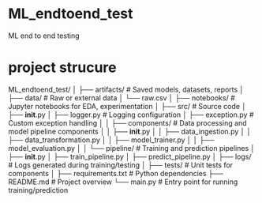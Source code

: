 # ML_endtoend_test
ML end to end testing 

# project strucure

ML_endtoend_test/
│
├── artifacts/                 # Saved models, datasets, reports
│
├── data/                      # Raw or external data
│   └── raw.csv
│
├── notebooks/                 # Jupyter notebooks for EDA, experimentation
│
├── src/                       # Source code
│   ├── __init__.py
│   ├── logger.py              # Logging configuration
│   ├── exception.py           # Custom exception handling
│
│   ├── components/            # Data processing and model pipeline components
│   │   ├── __init__.py
│   │   ├── data_ingestion.py
│   │   ├── data_transformation.py
│   │   ├── model_trainer.py
│   │   ├── model_evaluation.py
│
│   └── pipeline/              # Training and prediction pipelines
│       ├── __init__.py
│       ├── train_pipeline.py
│       ├── predict_pipeline.py
│
├── logs/                      # Logs generated during training/testing
│
├── tests/                     # Unit tests for components
│
├── requirements.txt           # Python dependencies
├── README.md                  # Project overview
└── main.py                    # Entry point for running training/prediction

